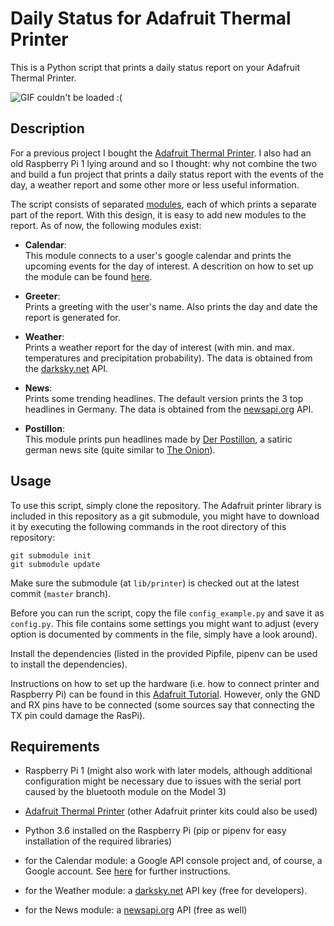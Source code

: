 # Daily Status for Adafruit Thermal Printer

This is a Python script that prints a daily status report on your Adafruit Thermal Printer.

![GIF couldn't be loaded :(](.github/printer_vid.gif)

## Description

For a previous project I bought the [Adafruit Thermal Printer](https://learn.adafruit.com/mini-thermal-receipt-printer).
I also had an old Raspberry Pi 1 lying around and so I thought: why not combine the two and build a fun project that
prints a daily status report with the events of the day, a weather report and some other more or less useful information.

The script consists of separated [modules](modules/), each of which prints a separate part of the report. With
this design, it is easy to add new modules to the report. As of now, the following modules exist:

* **Calendar**:  
This module connects to a user's google calendar and prints the upcoming events for the day of interest. A descrition
on how to set up the module can be found [here](modules/calendar).

* **Greeter**:  
Prints a greeting with the user's name. Also prints the day and date the report is generated for.

* **Weather**:  
Prints a weather report for the day of interest (with min. and max. temperatures and precipitation probability). The
data is obtained from the [darksky.net](https://darksky.net/dev) API.

* **News**:  
Prints some trending headlines. The default version prints the 3 top headlines in Germany. The data is obtained from
the [newsapi.org](https://newsapi.org) API.

* **Postillon**:  
This module prints pun headlines made by [Der Postillon](http://www.der-postillon.com), a satiric german news site (quite
similar to [The Onion](https://www.theonion.com)).

## Usage

To use this script, simply clone the repository. The Adafruit printer library is included in this repository as a
git submodule, you might have to download it by executing the following commands in the root directory of this repository:
```
git submodule init
git submodule update
```
Make sure the submodule (at `lib/printer`) is checked out at the latest commit (`master` branch).

Before you can run the script, copy the file `config_example.py` and save it as `config.py`. This file contains some
settings you might want to adjust (every option is documented by comments in the file, simply have a look around).

Install the dependencies (listed in the provided Pipfile, pipenv can be used to install the dependencies).

Instructions on how to set up the hardware (i.e. how to connect printer and Raspberry Pi) can be found in this [Adafruit
Tutorial](https://learn.adafruit.com/pi-thermal-printer/case-2#step-28). However, only the GND and RX pins have to be
connected (some sources say that connecting the TX pin could damage the RasPi).

## Requirements

* Raspberry Pi 1 (might also work with later models, although additional configuration might be necessary due to issues
with the serial port caused by the bluetooth module on the Model 3)
* [Adafruit Thermal Printer](https://learn.adafruit.com/mini-thermal-receipt-printer) (other Adafruit printer kits could
also be used)
* Python 3.6 installed on the Raspberry Pi (pip or pipenv for easy installation of the required libraries)


* for the Calendar module: a Google API console project and, of course, a Google account. See [here](modules/calendar) for
further instructions.
* for the Weather module: a [darksky.net](https://darksky.net/dev) API key (free for developers).
* for the News module: a [newsapi.org](https://newsapi.org) API (free as well)
